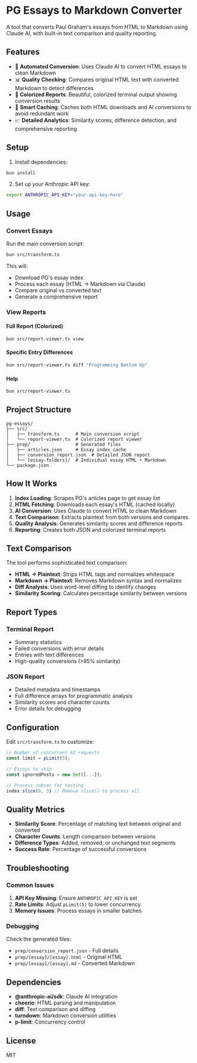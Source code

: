 # PG Essays to Markdown Converter

A tool that converts Paul Graham's essays from HTML to Markdown using Claude AI, with built-in text comparison and quality reporting.

## Features

- 🔄 **Automated Conversion**: Uses Claude AI to convert HTML essays to clean Markdown
- 📊 **Quality Checking**: Compares original HTML text with converted Markdown to detect differences
- 🎨 **Colorized Reports**: Beautiful, colorized terminal output showing conversion results
- 💾 **Smart Caching**: Caches both HTML downloads and AI conversions to avoid redundant work
- 📈 **Detailed Analytics**: Similarity scores, difference detection, and comprehensive reporting

## Setup

1. Install dependencies:
```bash
bun install
```

2. Set up your Anthropic API key:
```bash
export ANTHROPIC_API_KEY="your-api-key-here"
```

## Usage

### Convert Essays

Run the main conversion script:
```bash
bun src/transform.ts
```

This will:
- Download PG's essay index
- Process each essay (HTML → Markdown via Claude)
- Compare original vs converted text
- Generate a comprehensive report

### View Reports

#### Full Report (Colorized)
```bash
bun src/report-viewer.ts view
```

#### Specific Entry Differences
```bash
bun src/report-viewer.ts diff "Programming Bottom Up"
```

#### Help
```bash
bun src/report-viewer.ts
```

## Project Structure

```
pg-essays/
├── src/
│   ├── transform.ts      # Main conversion script
│   └── report-viewer.ts  # Colorized report viewer
├── prep/                 # Generated files
│   ├── articles.json     # Essay index cache
│   ├── conversion_report.json  # Detailed JSON report
│   └── [essay-folders]/  # Individual essay HTML + Markdown
└── package.json
```

## How It Works

1. **Index Loading**: Scrapes PG's articles page to get essay list
2. **HTML Fetching**: Downloads each essay's HTML (cached locally)
3. **AI Conversion**: Uses Claude to convert HTML to clean Markdown
4. **Text Comparison**: Extracts plaintext from both versions and compares
5. **Quality Analysis**: Generates similarity scores and difference reports
6. **Reporting**: Creates both JSON and colorized terminal reports

## Text Comparison

The tool performs sophisticated text comparison:

- **HTML → Plaintext**: Strips HTML tags and normalizes whitespace
- **Markdown → Plaintext**: Removes Markdown syntax and normalizes
- **Diff Analysis**: Uses word-level diffing to identify changes
- **Similarity Scoring**: Calculates percentage similarity between versions

## Report Types

### Terminal Report
- Summary statistics
- Failed conversions with error details
- Entries with text differences
- High-quality conversions (>95% similarity)

### JSON Report
- Detailed metadata and timestamps
- Full difference arrays for programmatic analysis
- Similarity scores and character counts
- Error details for debugging

## Configuration

Edit `src/transform.ts` to customize:

```typescript
// Number of concurrent AI requests
const limit = pLimit(5);

// Essays to skip
const ignoredPosts = new Set([...]);

// Process subset for testing
index.slice(0, 3) // Remove slice() to process all
```

## Quality Metrics

- **Similarity Score**: Percentage of matching text between original and converted
- **Character Counts**: Length comparison between versions
- **Difference Types**: Added, removed, or unchanged text segments
- **Success Rate**: Percentage of successful conversions

## Troubleshooting

### Common Issues

1. **API Key Missing**: Ensure `ANTHROPIC_API_KEY` is set
2. **Rate Limits**: Adjust `pLimit(5)` to lower concurrency
3. **Memory Issues**: Process essays in smaller batches

### Debugging

Check the generated files:
- `prep/conversion_report.json` - Full details
- `prep/[essay]/[essay].html` - Original HTML
- `prep/[essay]/[essay].md` - Converted Markdown

## Dependencies

- **@anthropic-ai/sdk**: Claude AI integration
- **cheerio**: HTML parsing and manipulation
- **diff**: Text comparison and diffing
- **turndown**: Markdown conversion utilities
- **p-limit**: Concurrency control

## License

MIT